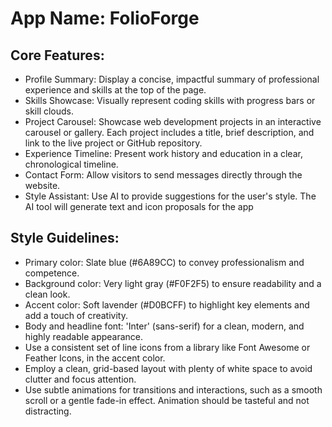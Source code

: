 # **App Name**: FolioForge

## Core Features:

- Profile Summary: Display a concise, impactful summary of professional experience and skills at the top of the page.
- Skills Showcase: Visually represent coding skills with progress bars or skill clouds.
- Project Carousel: Showcase web development projects in an interactive carousel or gallery. Each project includes a title, brief description, and link to the live project or GitHub repository.
- Experience Timeline: Present work history and education in a clear, chronological timeline.
- Contact Form: Allow visitors to send messages directly through the website.
- Style Assistant: Use AI to provide suggestions for the user's style. The AI tool will generate text and icon proposals for the app

## Style Guidelines:

- Primary color: Slate blue (#6A89CC) to convey professionalism and competence.
- Background color: Very light gray (#F0F2F5) to ensure readability and a clean look.
- Accent color: Soft lavender (#D0BCFF) to highlight key elements and add a touch of creativity.
- Body and headline font: 'Inter' (sans-serif) for a clean, modern, and highly readable appearance.
- Use a consistent set of line icons from a library like Font Awesome or Feather Icons, in the accent color.
- Employ a clean, grid-based layout with plenty of white space to avoid clutter and focus attention.
- Use subtle animations for transitions and interactions, such as a smooth scroll or a gentle fade-in effect. Animation should be tasteful and not distracting.